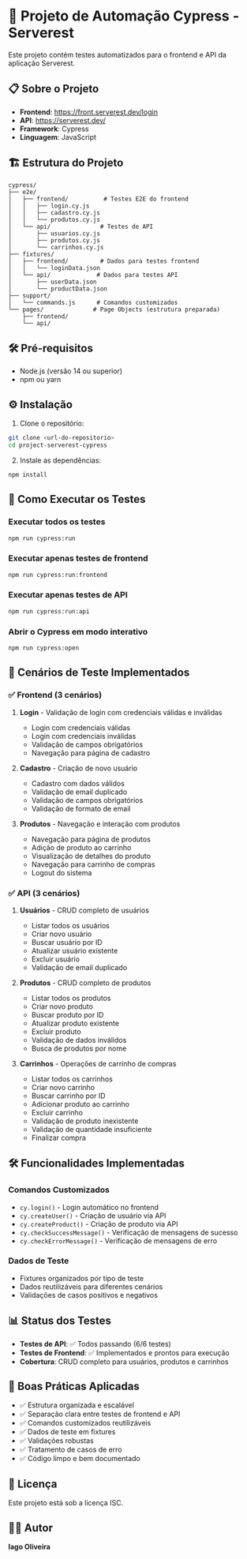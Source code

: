 # 🚀 Projeto de Automação Cypress - Serverest

Este projeto contém testes automatizados para o frontend e API da aplicação Serverest.

## 📋 Sobre o Projeto

- **Frontend**: https://front.serverest.dev/login
- **API**: https://serverest.dev/
- **Framework**: Cypress
- **Linguagem**: JavaScript

## 🏗️ Estrutura do Projeto

```
cypress/
├── e2e/
│   ├── frontend/          # Testes E2E do frontend
│   │   ├── login.cy.js
│   │   ├── cadastro.cy.js
│   │   └── produtos.cy.js
│   └── api/              # Testes de API
│       ├── usuarios.cy.js
│       ├── produtos.cy.js
│       └── carrinhos.cy.js
├── fixtures/
│   ├── frontend/         # Dados para testes frontend
│   │   └── loginData.json
│   └── api/             # Dados para testes API
│       ├── userData.json
│       └── productData.json
├── support/
│   └── commands.js      # Comandos customizados
└── pages/              # Page Objects (estrutura preparada)
    ├── frontend/
    └── api/
```

## 🛠️ Pré-requisitos

- Node.js (versão 14 ou superior)
- npm ou yarn

## ⚙️ Instalação

1. Clone o repositório:
```bash
git clone <url-do-repositorio>
cd project-serverest-cypress
```

2. Instale as dependências:
```bash
npm install
```

## 🚀 Como Executar os Testes

### Executar todos os testes
```bash
npm run cypress:run
```

### Executar apenas testes de frontend
```bash
npm run cypress:run:frontend
```

### Executar apenas testes de API
```bash
npm run cypress:run:api
```

### Abrir o Cypress em modo interativo
```bash
npm run cypress:open
```

## 📝 Cenários de Teste Implementados

### ✅ Frontend (3 cenários)
1. **Login** - Validação de login com credenciais válidas e inválidas
   - Login com credenciais válidas
   - Login com credenciais inválidas
   - Validação de campos obrigatórios
   - Navegação para página de cadastro

2. **Cadastro** - Criação de novo usuário
   - Cadastro com dados válidos
   - Validação de email duplicado
   - Validação de campos obrigatórios
   - Validação de formato de email

3. **Produtos** - Navegação e interação com produtos
   - Navegação para página de produtos
   - Adição de produto ao carrinho
   - Visualização de detalhes do produto
   - Navegação para carrinho de compras
   - Logout do sistema

### ✅ API (3 cenários)
1. **Usuários** - CRUD completo de usuários
   - Listar todos os usuários
   - Criar novo usuário
   - Buscar usuário por ID
   - Atualizar usuário existente
   - Excluir usuário
   - Validação de email duplicado

2. **Produtos** - CRUD completo de produtos
   - Listar todos os produtos
   - Criar novo produto
   - Buscar produto por ID
   - Atualizar produto existente
   - Excluir produto
   - Validação de dados inválidos
   - Busca de produtos por nome

3. **Carrinhos** - Operações de carrinho de compras
   - Listar todos os carrinhos
   - Criar novo carrinho
   - Buscar carrinho por ID
   - Adicionar produto ao carrinho
   - Excluir carrinho
   - Validação de produto inexistente
   - Validação de quantidade insuficiente
   - Finalizar compra

## 🛠️ Funcionalidades Implementadas

### Comandos Customizados
- `cy.login()` - Login automático no frontend
- `cy.createUser()` - Criação de usuário via API
- `cy.createProduct()` - Criação de produto via API
- `cy.checkSuccessMessage()` - Verificação de mensagens de sucesso
- `cy.checkErrorMessage()` - Verificação de mensagens de erro

### Dados de Teste
- Fixtures organizados por tipo de teste
- Dados reutilizáveis para diferentes cenários
- Validações de casos positivos e negativos

## 📊 Status dos Testes

- **Testes de API**: ✅ Todos passando (6/6 testes)
- **Testes de Frontend**: ✅ Implementados e prontos para execução
- **Cobertura**: CRUD completo para usuários, produtos e carrinhos

## 🎯 Boas Práticas Aplicadas

- ✅ Estrutura organizada e escalável
- ✅ Separação clara entre testes de frontend e API
- ✅ Comandos customizados reutilizáveis
- ✅ Dados de teste em fixtures
- ✅ Validações robustas
- ✅ Tratamento de casos de erro
- ✅ Código limpo e bem documentado

## 📄 Licença

Este projeto está sob a licença ISC.

## 👨‍💻 Autor

**Iago Oliveira**